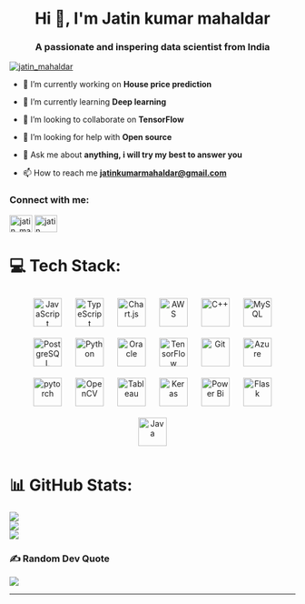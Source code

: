 <h1 align="center">Hi 👋, I'm Jatin kumar mahaldar</h1>
<h3 align="center">A passionate and inspering data scientist from India</h3>


<p align="left"> <a href="https://twitter.com/jatin_mahaldar" target="blank"><img src="https://img.shields.io/twitter/follow/jatin_mahaldar?logo=twitter&style=for-the-badge" alt="jatin_mahaldar" /></a> </p>

- 🔭 I’m currently working on **House price prediction**

- 🌱 I’m currently learning **Deep learning**

- 👯 I’m looking to collaborate on **TensorFlow**

- 🤝 I’m looking for help with **Open source**

- 💬 Ask me about **anything, i will try my best to answer you**

- 📫 How to reach me **jatinkumarmahaldar@gmail.com**

<h3 align="left">Connect with me:</h3>
<p align="left">
<a href="https://twitter.com/jatin_mahaldar" target="blank"><img align="center" src="https://raw.githubusercontent.com/rahuldkjain/github-profile-readme-generator/master/src/images/icons/Social/twitter.svg" alt="jatin_mahaldar" height="30" width="40" /></a>
<a href="https://linkedin.com/in/jatin kuamr mahaldar" target="blank"><img align="center" src="https://raw.githubusercontent.com/rahuldkjain/github-profile-readme-generator/master/src/images/icons/Social/linked-in-alt.svg" alt="jatin kuamr mahaldar" height="30" width="40" /></a>
</p>

# 💻 Tech Stack:<BR>

<div align="center">  
<img style="margin: 10px" src="https://profilinator.rishav.dev/skills-assets/javascript-original.svg" alt="JavaScript" height="50" />  
<img style="margin: 10px" src="https://profilinator.rishav.dev/skills-assets/typescript-original.svg" alt="TypeScript" height="50" />  
<img style="margin: 10px" src="https://profilinator.rishav.dev/skills-assets/logo-title.svg" alt="Chart.js" height="50" />  
<img style="margin: 10px" src="https://profilinator.rishav.dev/skills-assets/amazonwebservices-original-wordmark.svg" alt="AWS" height="50" />  
<img style="margin: 10px" src="https://profilinator.rishav.dev/skills-assets/cplusplus-original.svg" alt="C++" height="50" />  
<img style="margin: 10px" src="https://profilinator.rishav.dev/skills-assets/mysql-original-wordmark.svg" alt="MySQL" height="50" />  
<img style="margin: 10px" src="https://profilinator.rishav.dev/skills-assets/postgresql-original-wordmark.svg" alt="PostgreSQL" height="50" />  
<img style="margin: 10px" src="https://profilinator.rishav.dev/skills-assets/python-original.svg" alt="Python" height="50" />  
<img style="margin: 10px" src="https://profilinator.rishav.dev/skills-assets/oracle-original.svg" alt="Oracle" height="50" />  
<img style="margin: 10px" src="https://profilinator.rishav.dev/skills-assets/tensorflow-icon.svg" alt="TensorFlow" height="50" />  
<img style="margin: 10px" src="https://profilinator.rishav.dev/skills-assets/git-scm-icon.svg" alt="Git" height="50" />  
<img style="margin: 10px" src="https://profilinator.rishav.dev/skills-assets/microsoft_azure-icon.svg" alt="Azure" height="50" />  
<img style="margin: 10px" src="https://profilinator.rishav.dev/skills-assets/pytorch-icon.svg" alt="pytorch" height="50" />  
<img style="margin: 10px" src="https://profilinator.rishav.dev/skills-assets/opencv-icon.svg" alt="OpenCV" height="50" />  
<img style="margin: 10px" src="https://profilinator.rishav.dev/skills-assets/tableau.svg" alt="Tableau" height="50" />  
<img style="margin: 10px" src="https://profilinator.rishav.dev/skills-assets/keras.png" alt="Keras" height="50" />  
<img style="margin: 10px" src="https://profilinator.rishav.dev/skills-assets/powerbi.png" alt="Power Bi" height="50" />  
<img style="margin: 10px" src="https://profilinator.rishav.dev/skills-assets/flask.png" alt="Flask" height="50" />  
<img style="margin: 10px" src="https://profilinator.rishav.dev/skills-assets/java-original-wordmark.svg" alt="Java" height="50" />  
</div>

# 📊 GitHub Stats:
![](https://github-readme-stats.vercel.app/api?username=JatinKumarMahaldar&theme=radical&hide_border=false&include_all_commits=true&count_private=false)<br/>
![](https://github-readme-streak-stats.herokuapp.com/?user=JatinKumarMahaldar&theme=radical&hide_border=false)<br/>
![](https://github-readme-stats.vercel.app/api/top-langs/?username=JatinKumarMahaldar&theme=radical&hide_border=false&include_all_commits=true&count_private=false&layout=compact)

### ✍️ Random Dev Quote
![](https://quotes-github-readme.vercel.app/api?type=horizontal&theme=radical)

---


